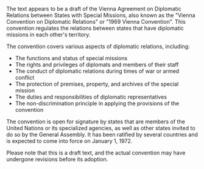 The text appears to be a draft of the Vienna Agreement on Diplomatic Relations between States with Special Missions, also known as the "Vienna Convention on Diplomatic Relations" or "1969 Vienna Convention". This convention regulates the relations between states that have diplomatic missions in each other's territory.

The convention covers various aspects of diplomatic relations, including:

* The functions and status of special missions
* The rights and privileges of diplomats and members of their staff
* The conduct of diplomatic relations during times of war or armed conflict
* The protection of premises, property, and archives of the special mission
* The duties and responsibilities of diplomatic representatives
* The non-discrimination principle in applying the provisions of the convention

The convention is open for signature by states that are members of the United Nations or its specialized agencies, as well as other states invited to do so by the General Assembly. It has been ratified by several countries and is expected to come into force on January 1, 1972.

Please note that this is a draft text, and the actual convention may have undergone revisions before its adoption.